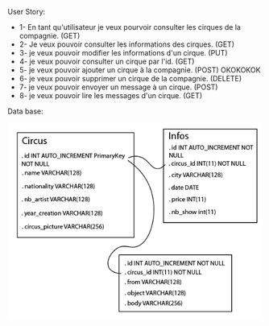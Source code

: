 User Story:

- 1- En tant qu'utilisateur je veux pourvoir consulter les cirques de la compagnie. (GET)
- 2- Je veux pouvoir consulter les informations des cirques. (GET)
- 3- je veux pouvoir modifier les informations d'un cirque. (PUT)
- 4- je veux pouvoir consulter un cirque par l'id. (GET)
- 5- je veux pouvoir ajouter un cirque à la compagnie. (POST) OKOKOKOK
- 6- je veux pouvoir supprimer un cirque de la compagnie. (DELETE)
- 7- je veux pouvoir envoyer un message à un cirque. (POST)
- 8- je veux pouvoir lire les messages d'un cirque. (GET)


Data base:

![alt text](wc-UI/src/assets/images/db.png)